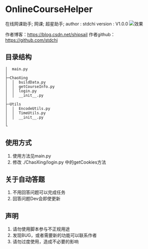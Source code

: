 # OnlineCourseHelper
在线网课助手; 网课; 超星助手;
author : stdchi
version : V1.0.0
![效果](https://github.com/stdchi/OnlineCourseHelper/blob/master/pic/1.jpg?raw=true)

作者博客：https://blog.csdn.net/shipsail
作者github：https://github.com/stdchi

## 目录结构

```
│  main.py
│
├─ChaoXing
│  │  buildData.py
│  │  getCourseInfo.py
│  │  login.py
│  │  __init__.py
│
├─Utils
│  │  EncodeUtils.py
│  │  TimeUtils.py
│  │  __init__.py
│  
└
```
## 使用方式
1. 使用方法见main.py
2. 修改 ./ChaoXing/login.py 中的getCookies方法

## 关于自动答题
1. 不用回答问题可以完成任务
2. 回答问题Dev会即使更新

## 声明
1. 请勿使用脚本参与不正规用途
2. 发现BUG，或者需要新的功能可以联系作者
3. 请勿过度使用，造成不必要的影响
